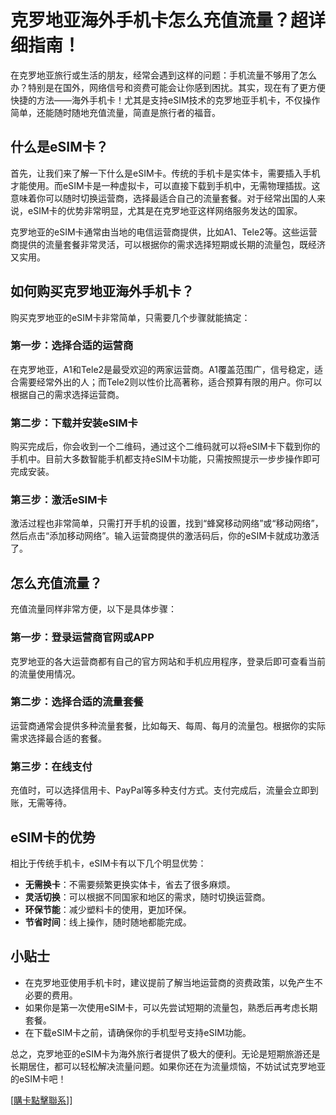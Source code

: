 # 克罗地亚海外手机卡怎么充值流量？超详细指南！

在克罗地亚旅行或生活的朋友，经常会遇到这样的问题：手机流量不够用了怎么办？特别是在国外，网络信号和资费可能会让你感到困扰。其实，现在有了更方便快捷的方法——海外手机卡！尤其是支持eSIM技术的克罗地亚手机卡，不仅操作简单，还能随时随地充值流量，简直是旅行者的福音。

## 什么是eSIM卡？

首先，让我们来了解一下什么是eSIM卡。传统的手机卡是实体卡，需要插入手机才能使用。而eSIM卡是一种虚拟卡，可以直接下载到手机中，无需物理插拔。这意味着你可以随时切换运营商，选择最适合自己的流量套餐。对于经常出国的人来说，eSIM卡的优势非常明显，尤其是在克罗地亚这样网络服务发达的国家。

克罗地亚的eSIM卡通常由当地的电信运营商提供，比如A1、Tele2等。这些运营商提供的流量套餐非常灵活，可以根据你的需求选择短期或长期的流量包，既经济又实用。

## 如何购买克罗地亚海外手机卡？

购买克罗地亚的eSIM卡非常简单，只需要几个步骤就能搞定：

### 第一步：选择合适的运营商

在克罗地亚，A1和Tele2是最受欢迎的两家运营商。A1覆盖范围广，信号稳定，适合需要经常外出的人；而Tele2则以性价比高著称，适合预算有限的用户。你可以根据自己的需求选择运营商。

### 第二步：下载并安装eSIM卡

购买完成后，你会收到一个二维码，通过这个二维码就可以将eSIM卡下载到你的手机中。目前大多数智能手机都支持eSIM卡功能，只需按照提示一步步操作即可完成安装。

### 第三步：激活eSIM卡

激活过程也非常简单，只需打开手机的设置，找到“蜂窝移动网络”或“移动网络”，然后点击“添加移动网络”。输入运营商提供的激活码后，你的eSIM卡就成功激活了。

## 怎么充值流量？

充值流量同样非常方便，以下是具体步骤：

### 第一步：登录运营商官网或APP

克罗地亚的各大运营商都有自己的官方网站和手机应用程序，登录后即可查看当前的流量使用情况。

### 第二步：选择合适的流量套餐

运营商通常会提供多种流量套餐，比如每天、每周、每月的流量包。根据你的实际需求选择最合适的套餐。

### 第三步：在线支付

充值时，可以选择信用卡、PayPal等多种支付方式。支付完成后，流量会立即到账，无需等待。

## eSIM卡的优势

相比于传统手机卡，eSIM卡有以下几个明显优势：

- **无需换卡**：不需要频繁更换实体卡，省去了很多麻烦。
- **灵活切换**：可以根据不同国家和地区的需求，随时切换运营商。
- **环保节能**：减少塑料卡的使用，更加环保。
- **节省时间**：线上操作，随时随地都能完成。

## 小贴士

- 在克罗地亚使用手机卡时，建议提前了解当地运营商的资费政策，以免产生不必要的费用。
- 如果你是第一次使用eSIM卡，可以先尝试短期的流量包，熟悉后再考虑长期套餐。
- 在下载eSIM卡之前，请确保你的手机型号支持eSIM功能。

总之，克罗地亚的eSIM卡为海外旅行者提供了极大的便利。无论是短期旅游还是长期居住，都可以轻松解决流量问题。如果你还在为流量烦恼，不妨试试克罗地亚的eSIM卡吧！

[[購卡點擊聯系](https://t.me/s/esim1088)]]